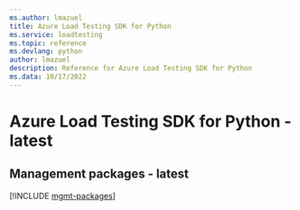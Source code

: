 ```yaml
---
ms.author: lmazuel
title: Azure Load Testing SDK for Python
ms.service: loadtesting
ms.topic: reference
ms.devlang: python
author: lmazuel
description: Reference for Azure Load Testing SDK for Python
ms.data: 10/17/2022
---
```

# Azure Load Testing SDK for Python - latest

## Management packages - latest
[!INCLUDE [mgmt-packages](load-testing-mgmt-index.md)]